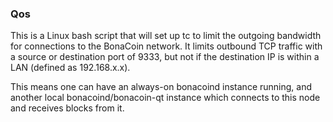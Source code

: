 ### Qos ###

This is a Linux bash script that will set up tc to limit the outgoing bandwidth for connections to the BonaCoin network. It limits outbound TCP traffic with a source or destination port of 9333, but not if the destination IP is within a LAN (defined as 192.168.x.x).

This means one can have an always-on bonacoind instance running, and another local bonacoind/bonacoin-qt instance which connects to this node and receives blocks from it.
